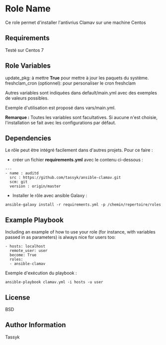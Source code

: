 Role Name
=========

Ce role permet d'installer l'antivrius Clamav sur une machine Centos

Requirements
------------
Testé sur Centos 7


Role Variables
--------------

update_pkg: à mettre **True** pour mettre à jour les paquets du système.
freshclam_cron (optionnel): pour personaliser le cron freshclam

Autres variables sont indiquées dans default/main.yml avec des exemples de valeurs possibles.

Exemple d'utilisation est proposé dans vars/main.yml.

**Remarque :** Toutes les variables sont facultatives. Si aucune n'est choisie, l'installation se fait avec les configurations par défaut.

Dependencies
------------
Le rôle peut être intégré facilement dans d'autres projets. Pour ce faire :
- créer un fichier **requirements.yml** avec le contenu ci-dessous :
```
---
- name : auditd
  src : https://github.com/tassyk/ansible-clamav.git
  scm: git
  version : origin/master
```
- Installer le rôle avec ansible Galaxy :
```
ansible-galaxy install -r requirements.yml -p /chemin/repertoire/roles
```
Example Playbook
----------------

Including an example of how to use your role (for instance, with variables passed in as parameters) is always nice for users too:

    - hosts: localhost
      remote_user: user
      become: True
      roles:
      - ansible-clamav

Exemple d'exécution du playbook :
```
ansible-playbook clamav.yml -i hosts -u user
```

License
-------

BSD

Author Information
------------------
Tassyk
